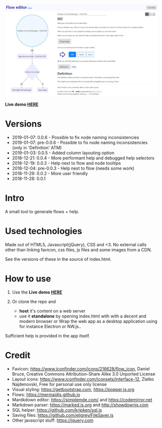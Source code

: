 ![](screenshot.jpg)

**Live demo [HERE](https://didjeeh.github.io/floweditor)**

# Versions
*   2019-01-07: 0.0.6     - Possible to fix node naming inconsistencies
*   2019-01-07: pre-0.0.6 - Possible to fix node naming inconsistencies (only in 'Definition' ATM)
*   2019-01-03: 0.0.5     - Added column layouting option
*   2018-12-21: 0.0.4     - More performant help and debugged help selectors
*   2018-12-19: 0.0.3     - Help next to flow and node tooltips
*   2018-12-04: pre-0.0.3 - Help next to flow (needs some work)
*   2018-11-29: 0.0.2     - More user friendly
*   2018-11-28: 0.0.1

# Intro
A small tool to generate flows + help.

# Used technologies
Made out of HTML5, Javascript(jQuery), CSS and <3. No external calls other than linking favicon, css files, js files and some images from a CDN.

See the versions of these in the source of index.html.

# How to use
1.  Use the **Live demo [HERE](https://didjeeh.github.io/floweditor)**
2.  Or clone the repo and

    *   **host** it's content on a web server
    *   use it **standalone** by opening index.html with with a decent and modern browser or Wrap the web app as a desktop application using for instance Electron or NW.js..

Sufficient help is provided in the app itself.

# Credit
*   Favicon:                <https://www.iconfinder.com/icons/216628/flow_icon>, Daniel Bruce, Creative Commons Attribution-Share Alike 3.0 Unported License
*   Layout icons:           <https://www.iconfinder.com/iconsets/interface-12>, Zlatko Najdenovski, Free for personal use only license
*   Visual styling:         <https://getbootstrap.com>, <https://popper.js.org>
*   Flows:                  <https://mermaidjs.github.io>
*   Mardkdown editor:       <https://simplemde.com/> and <https://codemirror.net>
*   Markdown parser:        <https://marked.js.org> and <http://showdownjs.com>
*   SQL helper:             <https://github.com/kripken/sql.js>
*   Saving files:           <https://github.com/eligrey/FileSaver.js>
*   Other javascript stuff: <https://jquery.com>
